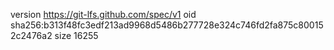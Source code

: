 version https://git-lfs.github.com/spec/v1
oid sha256:b313f48fc3edf213ad9968d5486b277728e324c746fd2fa875c800152c2476a2
size 16255

